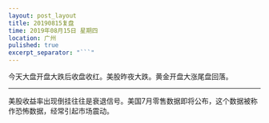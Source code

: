 ```yaml
---
layout: post_layout
title: 20190815复盘
time: 2019年08月15日 星期四
location: 广州
pulished: true
excerpt_separator: "```"
---
```



今天大盘开盘大跌后收盘收红。美股昨夜大跌。黄金开盘大涨尾盘回落。

------------------------------------------------------------------
美股收益率出现倒挂往往是衰退信号。美国7月零售数据即将公布，这个数据被称作恐怖数据，经常引起市场震动。
